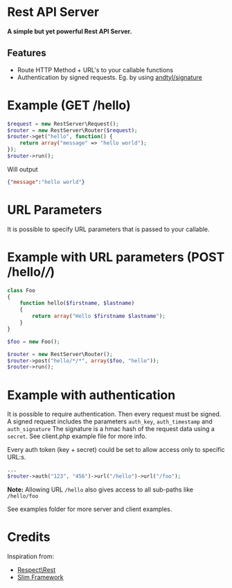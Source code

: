 # Rest API Server

**A simple but yet powerful Rest API Server.**

## Features

* Route HTTP Method + URL's to your callable functions
* Authentication by signed requests. Eg. by using [andtyl/signature](https://github.com/andtyl/signature)

# Example (GET /hello)

```php
$request = new RestServer\Request();
$router = new RestServer\Router($request);
$router->get("hello", function() {
    return array("message" => "hello world");
});
$router->run();
```

Will output

```json
{"message":"hello world"}
```

# URL Parameters

It is possible to specify URL parameters that is passed to your callable.

# Example with URL parameters (POST /hello/*/*)

```php
class Foo
{
    function hello($firstname, $lastname)
    {
        return array("Hello $firstname $lastname");
    }
}

$foo = new Foo();

$router = new RestServer\Router();
$router->post("hello/*/*", array($foo, "hello"));
$router->run();
```

# Example with authentication

It is possible to require authentication. Then every request must be signed. A signed request includes the parameters `auth_key`, `auth_timestamp` and `auth_signature` The signature is a hmac hash of the request data using a `secret`. See client.php example file for more info.

Every auth token (key + secret) could be set to allow access only to specific URL:s.

```php
...
$router->auth("123", "456")->url("/hello")->url("/foo");
```

**Note:** Allowing URL `/hello` also gives access to all sub-paths like `/hello/foo`

See examples folder for more server and client examples.

# Credits

Inspiration from:
* [Respect\Rest](https://github.com/Respect/Rest)
* [Slim Framework](https://github.com/codeguy/Slim)
